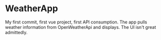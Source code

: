 # WeatherApp
My first commit, first vue project, first API consumption. The app pulls weather information from OpenWeatherApi and displays. The UI isn't great admittedly.

